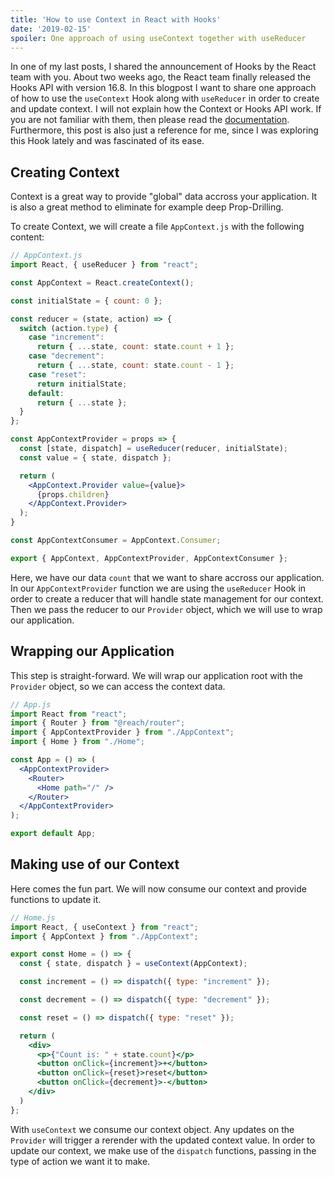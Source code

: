 ```yaml
---
title: 'How to use Context in React with Hooks'
date: '2019-02-15'
spoiler: One approach of using useContext together with useReducer
---
```


In one of my last posts, I shared the announcement of Hooks by the React team with you. About two weeks ago, the React team finally released the Hooks API with version 16.8. In this blogpost I want to share one approach of how to use the `useContext` Hook along with `useReducer` in order to create and update context. I will not explain how the Context or Hooks API work. If you are not familiar with them, then please read the [documentation](https://reactjs.org/docs/getting-started.html). Furthermore, this post is also just a reference for me, since I was exploring this Hook lately and was fascinated of its ease.

## Creating Context

Context is a great way to provide "global" data accross your application. It is also a great method to eliminate for example deep Prop-Drilling.

To create Context, we will create a file `AppContext.js` with the following content:

```jsx
// AppContext.js
import React, { useReducer } from "react";

const AppContext = React.createContext();

const initialState = { count: 0 };

const reducer = (state, action) => {
  switch (action.type) {
    case "increment":
      return { ...state, count: state.count + 1 };
    case "decrement":
      return { ...state, count: state.count - 1 };
    case "reset":
      return initialState;
    default:
      return { ...state };
  }
};

const AppContextProvider = props => {
  const [state, dispatch] = useReducer(reducer, initialState);
  const value = { state, dispatch };

  return (
    <AppContext.Provider value={value}>
      {props.children}
    </AppContext.Provider>
  );
}

const AppContextConsumer = AppContext.Consumer;

export { AppContext, AppContextProvider, AppContextConsumer };
```

Here, we have our data `count` that we want to share accross our application. In our `AppContextProvider` function we are using the `useReducer` Hook in order to create a reducer that will handle state management for our context. Then we pass the reducer to our `Provider` object, which we will use to wrap our application.

## Wrapping our Application

This step is straight-forward. We will wrap our application root with the `Provider` object, so we can access the context data.

```jsx
// App.js
import React from "react";
import { Router } from "@reach/router";
import { AppContextProvider } from "./AppContext";
import { Home } from "./Home";

const App = () => (
  <AppContextProvider>
    <Router>
      <Home path="/" />
    </Router>
  </AppContextProvider>
);

export default App;
```

## Making use of our Context

Here comes the fun part. We will now consume our context and provide functions to update it.

```jsx
// Home.js
import React, { useContext } from "react";
import { AppContext } from "./AppContext";

export const Home = () => {
  const { state, dispatch } = useContext(AppContext);

  const increment = () => dispatch({ type: "increment" });

  const decrement = () => dispatch({ type: "decrement" });

  const reset = () => dispatch({ type: "reset" });

  return (
    <div>
      <p>{"Count is: " + state.count}</p>
      <button onClick={increment}>+</button>
      <button onClick={reset}>reset</button>
      <button onClick={decrement}>-</button>
    </div>
  )
};
```

With `useContext` we consume our context object. Any updates on the `Provider` will trigger a rerender with the updated context value. In order to update our context, we make use of the `dispatch` functions, passing in the type of action we want it to make.